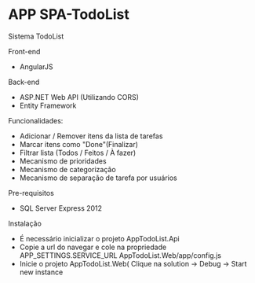 # APP SPA-TodoList

Sistema TodoList

Front-end
- AngularJS

Back-end
- ASP.NET Web API (Utilizando CORS)
- Entity Framework


Funcionalidades:
- Adicionar / Remover itens da lista de tarefas
- Marcar itens como "Done"(Finalizar)
- Filtrar lista (Todos / Feitos / À fazer)
- Mecanismo de prioridades
- Mecanismo de categorização
- Mecanismo de separação de tarefa por usuários


Pre-requisitos

- SQL Server Express 2012

Instalação

- É necessário inicializar o projeto AppTodoList.Api
- Copie a url do navegar e cole na propriedade APP_SETTINGS.SERVICE_URL AppTodoList.Web/app/config.js
- Inicie o projeto AppTodoList.Web( Clique na solution -> Debug -> Start new instance
